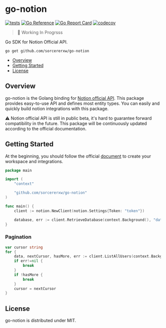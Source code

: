 # go-notion

[![tests](https://github.com/sorcererxw/go-notion/actions/workflows/tests.yaml/badge.svg)](https://github.com/sorcererxw/go-notion/actions/workflows/tests.yaml)
[![Go Reference](https://pkg.go.dev/badge/github.com/sorcererxw/go-notion.svg)](https://pkg.go.dev/github.com/sorcererxw/go-notion)
[![Go Report Card](https://goreportcard.com/badge/github.com/sorcererxw/go-notion)](https://goreportcard.com/badge/github.com/sorcererxw/go-notion)
[![codecov](https://codecov.io/gh/sorcererxw/go-notion/branch/master/graph/badge.svg?token=BUSFRL18RV)](https://codecov.io/gh/sorcererxw/go-notion)

> 🚧 Working In Progrsss

Go SDK for Notion Official API.

```shell
go get github.com/sorcererxw/go-notion
```

* [Overview](#overview)
* [Getting Started](#getting-started)
* [License](#license)

## Overview

go-notion is the Golang binding
for [Notion official API](https://developers.notion.com/).
This package provides easy-to-use API and defines most
entity types. You can easily and quickly build notion
integrations with this package.

⚠️ Notion official API is still in public beta, it's hard to
guarantee forward compatibility in the future. This package
will be continuously updated according to the official
documentation.

## Getting Started

At the beginning, you should follow the
official [document](https://developers.notion.com/docs) to
create your workspace and integrations.

```go
package main

import (
	"context"

	"github.com/sorcererxw/go-notion"
)

func main() {
	client := notion.NewClient(notion.Settings{Token: "token"})

	database, err := client.RetrieveDatabase(context.Background(), "database_id")
}
```

### Pagination

```go
var cursor string
for {
    data, nextCursor, hasMore, err := client.ListAllUsers(context.Background(), 30, cursor)
    if err!=nil {
    	break
    }
    if !hasMore {
        break	
    }   
    cursor = nextCursor
}
```

## License

go-notion is distributed under MIT.